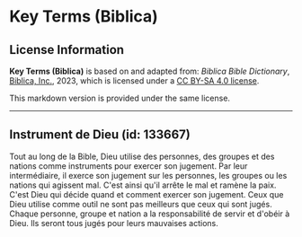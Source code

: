 # Key Terms (Biblica)

## License Information

**Key Terms (Biblica)** is based on and adapted from: _Biblica Bible Dictionary_, [Biblica, Inc.](https://www.biblica.com/), 2023, which is licensed under a [CC BY-SA 4.0 license](https://creativecommons.org/licenses/by-sa/4.0/legalcode.en).

This markdown version is provided under the same license.



--------------------------------

## Instrument de Dieu (id: 133667)

Tout au long de la Bible, Dieu utilise des personnes, des groupes et des nations comme instruments pour exercer son jugement. Par leur intermédiaire, il exerce son jugement sur les personnes, les groupes ou les nations qui agissent mal. C'est ainsi qu'il arrête le mal et ramène la paix. C'est Dieu qui décide quand et comment exercer son jugement. Ceux que Dieu utilise comme outil ne sont pas meilleurs que ceux qui sont jugés. Chaque personne, groupe et nation a la responsabilité de servir et d'obéir à Dieu. Ils seront tous jugés pour leurs mauvaises actions.


